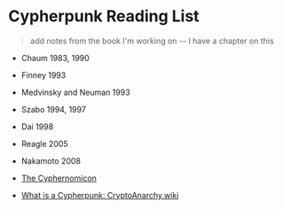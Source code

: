 # Cypherpunk Reading List
> add notes from the book I'm working on -- I have a chapter on this

* Chaum 1983, 1990
* Finney 1993
* Medvinsky and Neuman 1993
* Szabo 1994, 1997
* Dai 1998
* Reagle 2005

* Nakamoto 2008

* [The Cyphernomicon](https://ia600208.us.archive.org/10/items/cyphernomicon/cyphernomicon.txt)
* [What is a Cypherpunk: CryptoAnarchy.wiki](https://cryptoanarchy.wiki/getting-started/what-is-a-cypherpunk)